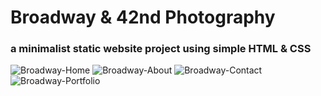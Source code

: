 # Broadway & 42nd Photography
### a minimalist static website project using simple HTML & CSS 

![Broadway-Home](https://user-images.githubusercontent.com/73366421/102925159-e4bbe380-4460-11eb-9f78-bfe8ba0b6e7f.png)
![Broadway-About](https://user-images.githubusercontent.com/73366421/102925163-e685a700-4460-11eb-9782-f67b15707156.png)
![Broadway-Contact](https://user-images.githubusercontent.com/73366421/102925171-e9809780-4460-11eb-8bba-e3cebffd388f.png)
![Broadway-Portfolio](https://user-images.githubusercontent.com/73366421/102925173-eab1c480-4460-11eb-9b6d-1751f432cfef.png)
